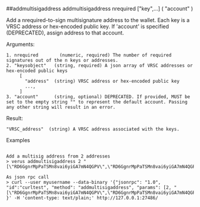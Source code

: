 ##addmultisigaddress
addmultisigaddress nrequired ["key",...] ( "account" )

Add a nrequired-to-sign multisignature address to the wallet.
Each key is a VRSC address or hex-encoded public key.
If 'account' is specified (DEPRECATED), assign address to that account.

Arguments:
```
1. nrequired        (numeric, required) The number of required signatures out of the n keys or addresses.
2. "keysobject"   (string, required) A json array of VRSC addresses or hex-encoded public keys
     [
       "address"  (string) VRSC address or hex-encoded public key
       ...,
     ]
3. "account"      (string, optional) DEPRECATED. If provided, MUST be set to the empty string "" to represent the default account. Passing any other string will result in an error.

```
Result:
```
"VRSC_address"  (string) A VRSC address associated with the keys.

```
Examples
```

Add a multisig address from 2 addresses
> verus addmultisigaddress 2 "[\"RD6GgnrMpPaTSMn8vai6yiGA7mN4QGPV\",\"RD6GgnrMpPaTSMn8vai6yiGA7mN4QGPV\"]"

As json rpc call
> curl --user myusername --data-binary '{"jsonrpc": "1.0", "id":"curltest", "method": "addmultisigaddress", "params": [2, "[\"RD6GgnrMpPaTSMn8vai6yiGA7mN4QGPV\",\"RD6GgnrMpPaTSMn8vai6yiGA7mN4QGPV\"]"] }' -H 'content-type: text/plain;' http://127.0.0.1:27486/

```

